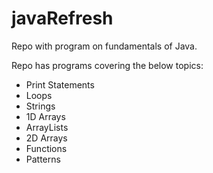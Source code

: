 # javaRefresh
Repo with program on fundamentals of Java.


Repo has programs covering the below topics:
 - Print Statements
 - Loops
 - Strings
 - 1D Arrays
 - ArrayLists
 - 2D Arrays
 - Functions
 - Patterns
